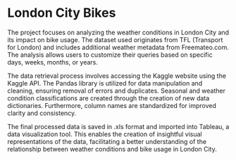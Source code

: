# London City Bikes


The project focuses on analyzing the weather conditions in London City and its impact on bike usage. The dataset used originates from TFL (Transport for London) and includes additional weather metadata from Freemateo.com. The analysis allows users to customize their queries based on specific days, weeks, months, or years.

The data retrieval process involves accessing the Kaggle website using the Kaggle API. The Pandas library is utilized for data manipulation and cleaning, ensuring removal of errors and duplicates. Seasonal and weather condition classifications are created through the creation of new data dictionaries. Furthermore, column names are standardized for improved clarity and consistency.

The final processed data is saved in .xls format and imported into Tableau, a data visualization tool. This enables the creation of insightful visual representations of the data, facilitating a better understanding of the relationship between weather conditions and bike usage in London City.
